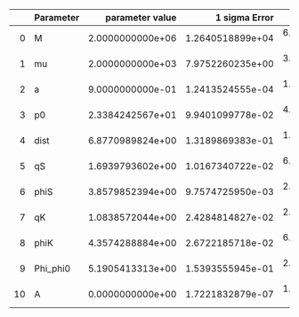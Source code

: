 |    | Parameter   |   parameter value |    1 sigma Error |   Relative Error |              SNR |
|---:|:------------|------------------:|-----------------:|-----------------:|-----------------:|
|  0 | M           |  2.0000000000e+06 | 1.2640518899e+04 | 6.3202594496e-03 | 7.3081129855e+01 |
|  1 | mu          |  2.0000000000e+03 | 7.9752260235e+00 | 3.9876130118e-03 | 7.3081129855e+01 |
|  2 | a           |  9.0000000000e-01 | 1.2413524555e-04 | 1.3792805061e-04 | 7.3081129855e+01 |
|  3 | p0          |  2.3384242567e+01 | 9.9401099778e-02 | 4.2507726941e-03 | 7.3081129855e+01 |
|  4 | dist        |  6.8770989824e+00 | 1.3189869383e-01 | 1.9179408958e-02 | 7.3081129855e+01 |
|  5 | qS          |  1.6939793602e+00 | 1.0167340722e-02 | 6.0020452198e-03 | 7.3081129855e+01 |
|  6 | phiS        |  3.8579852394e+00 | 9.7574725950e-03 | 2.5291627597e-03 | 7.3081129855e+01 |
|  7 | qK          |  1.0838572044e+00 | 2.4284814827e-02 | 2.2405917245e-02 | 7.3081129855e+01 |
|  8 | phiK        |  4.3574288884e+00 | 2.6722185718e-02 | 6.1325580754e-03 | 7.3081129855e+01 |
|  9 | Phi_phi0    |  5.1905413313e+00 | 1.5393555945e-01 | 2.9656937423e-02 | 7.3081129855e+01 |
| 10 | A           |  0.0000000000e+00 | 1.7221832879e-07 | 1.7221832879e-07 | 7.3081129855e+01 |